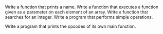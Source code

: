 Write a function that prints a name.
Write a function that executes a function given as a parameter on each element of an array.
Write a function that searches for an integer.
Write a program that performs simple operations.


Write a program that prints the opcodes of its own main function.
